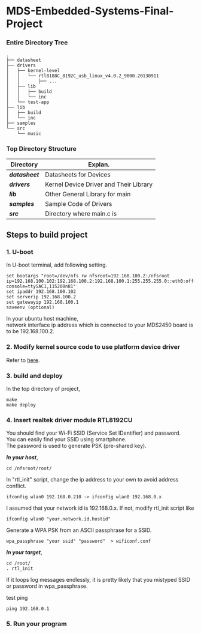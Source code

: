 # MDS-Embedded-Systems-Final-Project

### Entire Directory Tree
```
.
├── datasheet
├── drivers
│   ├── kernel-level
│   │   └── rtl8188C_8192C_usb_linux_v4.0.2_9000.20130911
│   │       ├── ...
│   ├── lib
│   │   ├── build
│   │   └── inc
│   └── test-app
├── lib
│   ├── build
│   └── inc
├── samples
└── src
    └── music

```

### Top Directory Structure ###
Directory | Explan.
----------|------------
***datasheet*** | Datasheets for Devices
***drivers*** | Kernel Device Driver and Their Library
***lib*** | Other General Library for main
***samples*** | Sample Code of Drivers
***src*** | Directory where main.c is

## Steps to build project ##
### 1. U-boot ###
In U-boot terminal, add following setting.
```
set bootargs "root=/dev/nfs rw nfsroot=192.168.100.2:/nfsroot ip=192.168.100.102:192.168.100.2:192.168.100.1:255.255.255.0::eth0:off:netmask=255.255.255.0 console=ttySAC1,115200n81"
set ipaddr 192.168.100.102
set serverip 192.168.100.2
set gatewayip 192.168.100.1
saveenv (optional)
```

In your ubuntu host machine,    
network interface ip address which is connected to your MDS2450 board is to be 192.168.100.2.

### 2. Modify kernel source code to use platform device driver ###
Refer to [here](https://github.com/hogimn/MDS-Embedded-Systems-Final-Project/tree/main/drivers).

### 3. build and deploy ###
In the top directory of project,
```
make
make deploy
```

### 4. Insert realtek driver module RTL8192CU ###
You should find your Wi-Fi SSID (Service Set IDentifier) and password.    
You can easily find your SSID using smartphone.    
The password is used to generate PSK (pre-shared key).    

***In your host***,
```
cd /nfsroot/root/
```

In "rtl_init" script,
change the ip address to your own to avoid address conflict.
```
ifconfig wlan0 192.168.0.210 -> ifconfig wlan0 192.168.0.x
```

I assumed that your network id is 192.168.0.x.
If not, modify rtl_init script like
```
ifconfig wlan0 "your.network.id.hostid"
```

Generate a WPA PSK from an ASCII passphrase for a SSID.
```
wpa_passphrase "your ssid" "password"  > wificonf.conf
```

***In your target***,
```
cd /root/
. rtl_init
```
If it loops log messages endlessly, it is pretty likely that you mistyped SSID or password in wpa_passphrase.

test ping 
```
ping 192.168.0.1
```
### 5. Run your program ###
